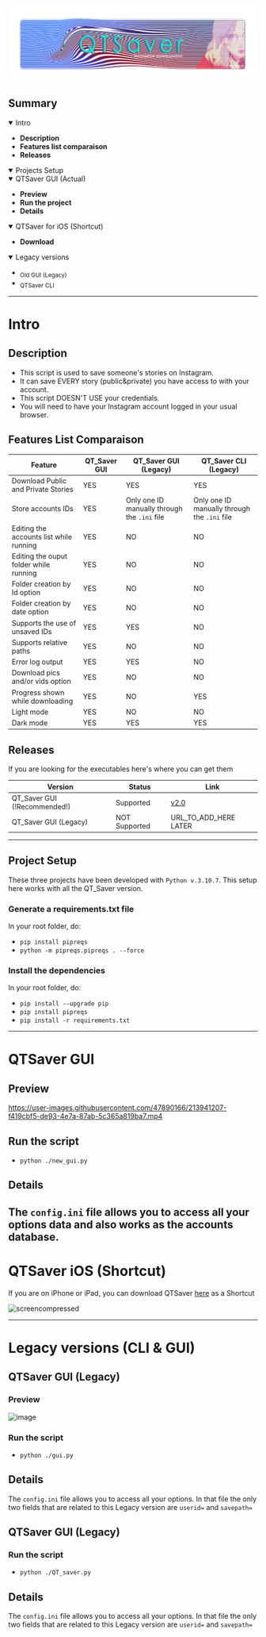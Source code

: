 ![Alt text](./res/main.png?raw=true "Welcome")

## Summary

<details open>
<summary>Intro</summary>

* **Description**
* **Features list comparaison**
* **Releases**
</details>

<details open>
<summary>Projects Setup</summary>
</details>

<details open>
<summary>QTSaver GUI (Actual)</summary>

* **Preview**
* **Run the project**
* **Details**
</details>

<details open>
<summary>QTSaver for iOS (Shortcut)</summary>

* **Download**
</details>

<details open>
<summary>Legacy versions</summary>

* <sub>Old GUI (Legacy)</sub>
* <sub>QTSaver CLI</sub>


</details>

-----
# Intro
## Description
- This script is used to save someone's stories on Instagram.
- It can save EVERY story (public&private) you have access to with your account.
- This script DOESN'T USE your credentials.
- You will need to have your Instagram account logged in your usual browser.

## Features List Comparaison
Feature | QT_Saver GUI | QT_Saver GUI (Legacy) | QT_Saver CLI (Legacy)
| ------------- | ------------- | ------------- | ------------- |
| Download Public and Private Stories  | YES  | YES  | YES  |
| Store accounts IDs  | YES  | Only one ID manually through the `.ini` file  | Only one ID manually through the `.ini` file  |
| Editing the accounts list while running | YES | NO | NO |
| Editing the ouput folder while running | YES | NO | NO |
| Folder creation by Id option | YES | NO | NO |
| Folder creation by date option | YES | NO | NO |
| Supports the use of unsaved IDs | YES | YES | NO |
| Supports relative paths | YES | NO | NO |
| Error log output | YES | YES | NO |
| Download pics and/or vids option | YES | NO | NO |
| Progress shown while downloading | YES | NO | YES |
| Light mode | YES | NO | NO |
| Dark mode | YES | YES | YES |

## Releases
If you are looking for the executables here's where you can get them

Version | Status | Link | 
| ------------- | ------------- | ------------- |
| QT_Saver GUI (!Recommended!) | Supported | [v2.0](https://github.com/MashiroW/QT-saver/releases/tag/v2.0) |
| QT_Saver GUI (Legacy) | NOT Supported | URL_TO_ADD_HERE LATER |

-----
## Project Setup

These three projects have been developed with `Python v.3.10.7`.
This setup here works with all the QT_Saver version.

### Generate a requirements.txt file
In your root folder, do:

  - `pip install pipreqs`
  - `python -m pipreqs.pipreqs . --force`

### Install the dependencies

In your root folder, do:
  - `pip install --upgrade pip`
  - `pip install pipreqs`
  - `pip install -r requirements.txt`
-----

# QTSaver GUI
## Preview
https://user-images.githubusercontent.com/47890166/213941207-f419cbf5-de93-4e7a-87ab-5c365a819ba7.mp4

## Run the script
  - `python ./new_gui.py`
  
## Details
The `config.ini` file allows you to access all your options data and also works as the accounts database.
-----
# QTSaver iOS (Shortcut)

If you are on iPhone or iPad, you can download QTSaver [here](https://www.icloud.com/shortcuts/0091900ea3034f03a3edd3583e94d051) as a Shortcut

![screencompressed](https://github.com/user-attachments/assets/97c35f20-3b71-4755-ab03-ec5c86594b06)


-----
# Legacy versions (CLI & GUI)
## QTSaver GUI (Legacy)
### Preview
![image](https://user-images.githubusercontent.com/47890166/213942991-b6066f5d-13b7-4412-8152-c587a966448d.png)


### Run the script
  - `python ./gui.py`

## Details
The `config.ini` file allows you to access all your options.
In that file the only two fields that are related to this Legacy version are `userid=` and `savepath=`

## QTSaver GUI (Legacy)
### Run the script
  - `python ./QT_saver.py`

## Details
The `config.ini` file allows you to access all your options.
In that file the only two fields that are related to this Legacy version are `userid=` and `savepath=`
